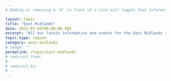 ```yaml
---
# Adding or removing a '#' in front of a line will toggle that information off and on from being processed. 

layout: topic
title: "East Midlands"
date: 2022-01-01T00:00:00.00Z
excerpt: "All our latest information and events for the East Midlands region."
topic-type: region
category: east-midlands
# image: ""
permalink: /topic/east-midlands
# redirect_from: 
# - 
# redirect_to: 
# - 
---
```


